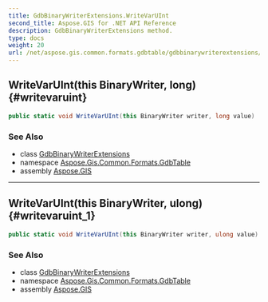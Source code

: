 ```yaml
---
title: GdbBinaryWriterExtensions.WriteVarUInt
second_title: Aspose.GIS for .NET API Reference
description: GdbBinaryWriterExtensions method. 
type: docs
weight: 20
url: /net/aspose.gis.common.formats.gdbtable/gdbbinarywriterextensions/writevaruint/
---
```

## WriteVarUInt(this BinaryWriter, long) {#writevaruint}

```csharp
public static void WriteVarUInt(this BinaryWriter writer, long value)
```

### See Also

* class [GdbBinaryWriterExtensions](../)
* namespace [Aspose.Gis.Common.Formats.GdbTable](../../gdbbinarywriterextensions/)
* assembly [Aspose.GIS](../../../)

---

## WriteVarUInt(this BinaryWriter, ulong) {#writevaruint_1}

```csharp
public static void WriteVarUInt(this BinaryWriter writer, ulong value)
```

### See Also

* class [GdbBinaryWriterExtensions](../)
* namespace [Aspose.Gis.Common.Formats.GdbTable](../../gdbbinarywriterextensions/)
* assembly [Aspose.GIS](../../../)


